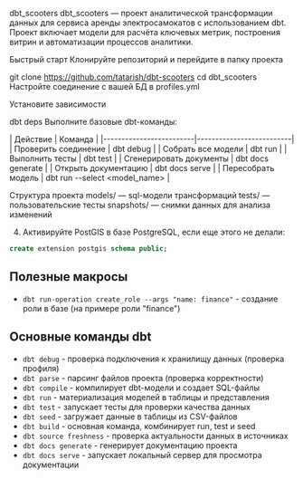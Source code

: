 dbt_scooters
dbt_scooters — проект аналитической трансформации данных для сервиса аренды электросамокатов с использованием dbt. Проект включает модели для расчёта ключевых метрик, построения витрин и автоматизации процессов аналитики.

Быстрый старт
Клонируйте репозиторий и перейдите в папку проекта

git clone https://github.com/tatarish/dbt-scooters
cd dbt_scooters
Настройте соединение с вашей БД в profiles.yml

Установите зависимости

dbt deps
Выполните базовые dbt-команды:

| Действие | Команда | |-------------------------|--------------------------| | Проверить соединение | dbt debug | | Собрать все модели | dbt run | | Выполнить тесты | dbt test | | Сгенерировать документы | dbt docs generate | | Открыть документацию | dbt docs serve | | Пересобрать модель | dbt run --select <model_name> |

Структура проекта
models/ — sql-модели трансформаций
tests/ — пользовательские тесты
snapshots/ — снимки данных для анализа изменений

4. Активируйте PostGIS в базе PostgreSQL, если еще этого не делали:

```sql
create extension postgis schema public;
```

## Полезные макросы

- `dbt run-operation create_role --args "name: finance"` - создание роли в базе (на примере роли "finance")

## Основные команды dbt

- `dbt debug` - проверка подключения к хранилищу данных (проверка профиля)
- `dbt parse` - парсинг файлов проекта (проверка корректности)
- `dbt compile` - компилирует dbt-модели и создает SQL-файлы
- `dbt run` - материализация моделей в таблицы и представления
- `dbt test` - запускает тесты для проверки качества данных
- `dbt seed` - загружает данные в таблицы из CSV-файлов
- `dbt build` - основная команда, комбинирует run, test и seed
- `dbt source freshness` - проверка актуальности данных в источниках
- `dbt docs generate` - генерирует документацию проекта
- `dbt docs serve` - запускает локальный сервер для просмотра документации